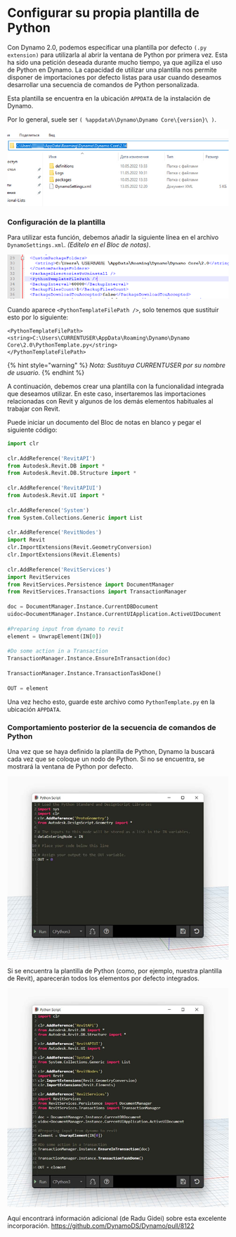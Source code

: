 # Configurar su propia plantilla de Python

Con Dynamo 2.0, podemos especificar una plantilla por defecto `(.py extension)` para utilizarla al abrir la ventana de Python por primera vez. Esta ha sido una petición deseada durante mucho tiempo, ya que agiliza el uso de Python en Dynamo. La capacidad de utilizar una plantilla nos permite disponer de importaciones por defecto listas para usar cuando deseamos desarrollar una secuencia de comandos de Python personalizada.

Esta plantilla se encuentra en la ubicación `APPDATA` de la instalación de Dynamo.

Por lo general, suele ser `( %appdata%\Dynamo\Dynamo Core\{version}\ )`.

![](../images/8-3/3/pythontemplates-appdatafolderlocation.jpg)

### Configuración de la plantilla

Para utilizar esta función, debemos añadir la siguiente línea en el archivo `DynamoSettings.xml`. _(Edítelo en el Bloc de notas)_.

![](../images/8-3/3/pythontemplates-dynamosettingsxmlfile.png)

Cuando aparece `<PythonTemplateFilePath />`, solo tenemos que sustituir esto por lo siguiente:

```
<PythonTemplateFilePath>
<string>C:\Users\CURRENTUSER\AppData\Roaming\Dynamo\Dynamo Core\2.0\PythonTemplate.py</string>
</PythonTemplateFilePath>
```

{% hint style="warning" %}
_Nota: Sustituya CURRENTUSER por su nombre de usuario_. 
{% endhint %}

A continuación, debemos crear una plantilla con la funcionalidad integrada que deseamos utilizar. En este caso, insertaremos las importaciones relacionadas con Revit y algunos de los demás elementos habituales al trabajar con Revit.

Puede iniciar un documento del Bloc de notas en blanco y pegar el siguiente código:

``` py
import clr

clr.AddReference('RevitAPI')
from Autodesk.Revit.DB import *
from Autodesk.Revit.DB.Structure import *

clr.AddReference('RevitAPIUI')
from Autodesk.Revit.UI import *

clr.AddReference('System')
from System.Collections.Generic import List

clr.AddReference('RevitNodes')
import Revit
clr.ImportExtensions(Revit.GeometryConversion)
clr.ImportExtensions(Revit.Elements)

clr.AddReference('RevitServices')
import RevitServices
from RevitServices.Persistence import DocumentManager
from RevitServices.Transactions import TransactionManager

doc = DocumentManager.Instance.CurrentDBDocument
uidoc=DocumentManager.Instance.CurrentUIApplication.ActiveUIDocument

#Preparing input from dynamo to revit
element = UnwrapElement(IN[0])

#Do some action in a Transaction
TransactionManager.Instance.EnsureInTransaction(doc)

TransactionManager.Instance.TransactionTaskDone()

OUT = element
```

Una vez hecho esto, guarde este archivo como `PythonTemplate.py` en la ubicación `APPDATA`.

### Comportamiento posterior de la secuencia de comandos de Python

Una vez que se haya definido la plantilla de Python, Dynamo la buscará cada vez que se coloque un nodo de Python. Si no se encuentra, se mostrará la ventana de Python por defecto.

![](../images/8-3/3/pythontemplates-beforesetuptemplate.jpg)

Si se encuentra la plantilla de Python (como, por ejemplo, nuestra plantilla de Revit), aparecerán todos los elementos por defecto integrados.

![](../images/8-3/3/pythontemplates-aftersetuptemplate.jpg)

Aquí encontrará información adicional (de Radu Gidei) sobre esta excelente incorporación. https://github.com/DynamoDS/Dynamo/pull/8122
